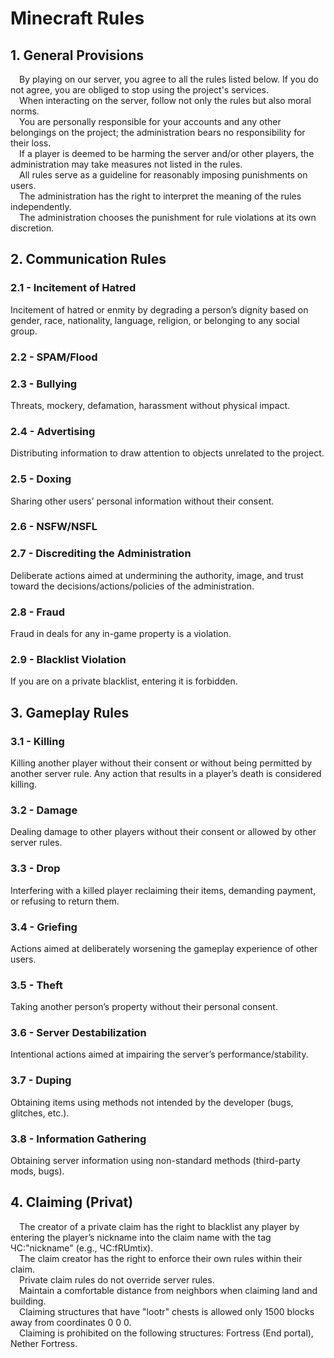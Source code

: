 # Minecraft Rules

## 1. General Provisions
&emsp;By playing on our server, you agree to all the rules listed below. If you do not agree, you are obliged to stop using the project's services.  
&emsp;When interacting on the server, follow not only the rules but also moral norms.  
&emsp;You are personally responsible for your accounts and any other belongings on the project; the administration bears no responsibility for their loss.  
&emsp;If a player is deemed to be harming the server and/or other players, the administration may take measures not listed in the rules.  
&emsp;All rules serve as a guideline for reasonably imposing punishments on users.  
&emsp;The administration has the right to interpret the meaning of the rules independently.  
&emsp;The administration chooses the punishment for rule violations at its own discretion.

## 2. Communication Rules

### 2.1 - Incitement of Hatred
Incitement of hatred or enmity by degrading a person’s dignity based on gender, race, nationality, language, religion, or belonging to any social group.

### 2.2 - SPAM/Flood

### 2.3 - Bullying
Threats, mockery, defamation, harassment without physical impact.

### 2.4 - Advertising
Distributing information to draw attention to objects unrelated to the project.

### 2.5 - Doxing
Sharing other users’ personal information without their consent.

### 2.6 - NSFW/NSFL

### 2.7 - Discrediting the Administration
Deliberate actions aimed at undermining the authority, image, and trust toward the decisions/actions/policies of the administration.

### 2.8 - Fraud
Fraud in deals for any in-game property is a violation.

### 2.9 - Blacklist Violation
If you are on a private blacklist, entering it is forbidden.

## 3. Gameplay Rules

### 3.1 - Killing
Killing another player without their consent or without being permitted by another server rule. Any action that results in a player’s death is considered killing.

### 3.2 - Damage
Dealing damage to other players without their consent or allowed by other server rules.

### 3.3 - Drop
Interfering with a killed player reclaiming their items, demanding payment, or refusing to return them.

### 3.4 - Griefing
Actions aimed at deliberately worsening the gameplay experience of other users.

### 3.5 - Theft
Taking another person’s property without their personal consent.

### 3.6 - Server Destabilization
Intentional actions aimed at impairing the server’s performance/stability.

### 3.7 - Duping
Obtaining items using methods not intended by the developer (bugs, glitches, etc.).

### 3.8 - Information Gathering
Obtaining server information using non-standard methods (third-party mods, bugs).

## 4. Claiming (Privat)

&emsp;The creator of a private claim has the right to blacklist any player by entering the player’s nickname into the claim name with the tag ЧС:"nickname" (e.g., ЧС:fRUmtix).  
&emsp;The claim creator has the right to enforce their own rules within their claim.  
&emsp;Private claim rules do not override server rules.  
&emsp;Maintain a comfortable distance from neighbors when claiming land and building.  
&emsp;Claiming structures that have "lootr" chests is allowed only 1500 blocks away from coordinates 0 0 0.  
&emsp;Claiming is prohibited on the following structures: Fortress (End portal), Nether Fortress.
